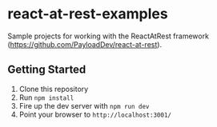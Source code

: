 # react-at-rest-examples
Sample projects for working with the ReactAtRest framework (https://github.com/PayloadDev/react-at-rest).

Getting Started
---

1. Clone this repository
2. Run `npm install`
3. Fire up the dev server with `npm run dev`
4. Point your browser to `http://localhost:3001/`


